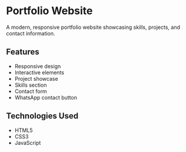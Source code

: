 # Portfolio Website

A modern, responsive portfolio website showcasing skills, projects, and contact information.

## Features

- Responsive design
- Interactive elements
- Project showcase
- Skills section
- Contact form
- WhatsApp contact button

## Technologies Used

- HTML5
- CSS3
- JavaScript